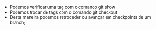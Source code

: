 * Podemos verificar uma tag com o comando git show
* Podemos trocar de tags com o comando git checkout
* Desta maneira podemos retroceder ou avançar em checkpoints de um branch;